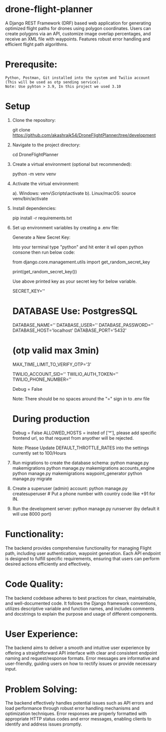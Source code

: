 # drone-flight-planner
A Django REST Framework (DRF) based web application for generating optimized flight paths for drones using polygon coordinates. Users can create polygons via an API, customize image overlap percentages, and receive an XML file with waypoints. Features robust error handling and efficient flight path algorithms.

# Prerequsite:
    Python, Postman, Git installed into the system and Twilio account (This will be used as otp sending service).
    Note: Use pyhton > 3.9, In this project we used 3.10

# Setup

   1. Clone the repository:

       git clone https://github.com/akashrajk54/DroneFlightPlanner/tree/development

   2. Navigate to the project directory:

       cd DroneFlightPlanner

   3. Create a virtual environment (optional but recommended):

       python -m venv venv

   4. Activate the virtual environment:

      a). Windows:
          venv\Scripts\activate
      b). Linux/macOS:
          source venv/bin/activate

   5. Install dependencies:

      pip install -r requirements.txt

   6. Set up environment variables by creating a .env file:

       Generate a New Secret Key:

       Into your terminal type "python" and hit enter it wil open python consone then run below code:

       from django.core.management.utils import get_random_secret_key

       print(get_random_secret_key())

       Use above printed key as your secret key for below variable.

       SECRET_KEY=''

       # DATABASE Use: PostgresSQL
       DATABASE_NAME=''
       DATABASE_USER=''
       DATABASE_PASSWORD=''
       DATABASE_HOST='localhost'
       DATABASE_PORT='5432'

       # (otp valid max 3min)
       MAX_TIME_LIMIT_TO_VERIFY_OTP='3'

       TWILIO_ACCOUNT_SID=''
       TWILIO_AUTH_TOKEN=''
       TWILIO_PHONE_NUMBER=''

       Debug = False

       Note: There should be no spaces around the "=" sign in to .env file

       # During production
        Debug = False
        ALLOWED_HOSTS = insted of ['*'], please add specific frontend url, so that request from anyother will be rejected.

       Note: Please Update DEFAULT_THROTTLE_RATES into the settings currently set to 100/Hours

   7. Run migrations to create the database schema:
      python manage.py makemigrations
      python manage.py makemigrations accounts_engine
      python manage.py makemigrations waypoint_generator
      python manage.py migrate

   8. Create a superuser (admin) account:
      python manage.py createsuperuser  # Put a phone number with country code like +91 for IN.

   9. Run the development server:
      python manage.py runserver
      (by default it will use 8000 port)



# Functionality:
The backend provides comprehensive functionality for managing Flight path, including user authentication, waypoint generation. Each API endpoint is designed to fulfill specific requirements, ensuring that users can perform desired actions efficiently and effectively.

# Code Quality:
The backend codebase adheres to best practices for clean, maintainable, and well-documented code. It follows the Django framework conventions, utilizes descriptive variable and function names, and includes comments and docstrings to explain the purpose and usage of different components.
# User Experience:
The backend aims to deliver a smooth and intuitive user experience by offering a straightforward API interface with clear and consistent endpoint naming and request/response formats. Error messages are informative and user-friendly, guiding users on how to rectify issues or provide necessary input.

# Problem Solving:
The backend effectively handles potential issues such as API errors and load performance through robust error handling mechanisms and optimization techniques. Error responses are properly formatted with appropriate HTTP status codes and error messages, enabling clients to identify and address issues promptly.

